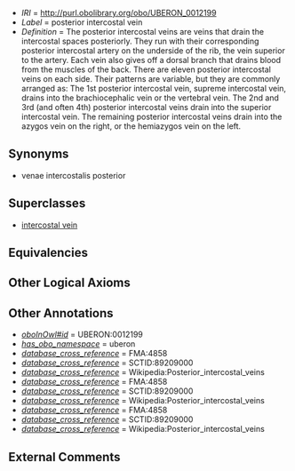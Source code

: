  * *IRI* = http://purl.obolibrary.org/obo/UBERON_0012199
 * *Label* = posterior intercostal vein
 * *Definition* = The posterior intercostal veins are veins that drain the intercostal spaces posteriorly. They run with their corresponding posterior intercostal artery on the underside of the rib, the vein superior to the artery. Each vein also gives off a dorsal branch that drains blood from the muscles of the back. There are eleven posterior intercostal veins on each side. Their patterns are variable, but they are commonly arranged as: The 1st posterior intercostal vein, supreme intercostal vein, drains into the brachiocephalic vein or the vertebral vein. The 2nd and 3rd (and often 4th) posterior intercostal veins drain into the superior intercostal vein. The remaining posterior intercostal veins drain into the azygos vein on the right, or the hemiazygos vein on the left.

## Synonyms

 * venae intercostalis posterior

## Superclasses

 * [intercostal vein](../../UBERON/97/UBERON_0012197.md)

## Equivalencies


## Other Logical Axioms


## Other Annotations

 * *[oboInOwl#id](../../id/oboInOwl#id.md)* = UBERON:0012199
 * *[has_obo_namespace](../../ce/oboInOwl#hasOBONamespace.md)* = uberon
 * *[database_cross_reference](../../ef/oboInOwl#hasDbXref.md)* = FMA:4858
 * *[database_cross_reference](../../ef/oboInOwl#hasDbXref.md)* = SCTID:89209000
 * *[database_cross_reference](../../ef/oboInOwl#hasDbXref.md)* = Wikipedia:Posterior_intercostal_veins
 * *[database_cross_reference](../../ef/oboInOwl#hasDbXref.md)* = FMA:4858
 * *[database_cross_reference](../../ef/oboInOwl#hasDbXref.md)* = SCTID:89209000
 * *[database_cross_reference](../../ef/oboInOwl#hasDbXref.md)* = Wikipedia:Posterior_intercostal_veins
 * *[database_cross_reference](../../ef/oboInOwl#hasDbXref.md)* = FMA:4858
 * *[database_cross_reference](../../ef/oboInOwl#hasDbXref.md)* = SCTID:89209000
 * *[database_cross_reference](../../ef/oboInOwl#hasDbXref.md)* = Wikipedia:Posterior_intercostal_veins

## External Comments

